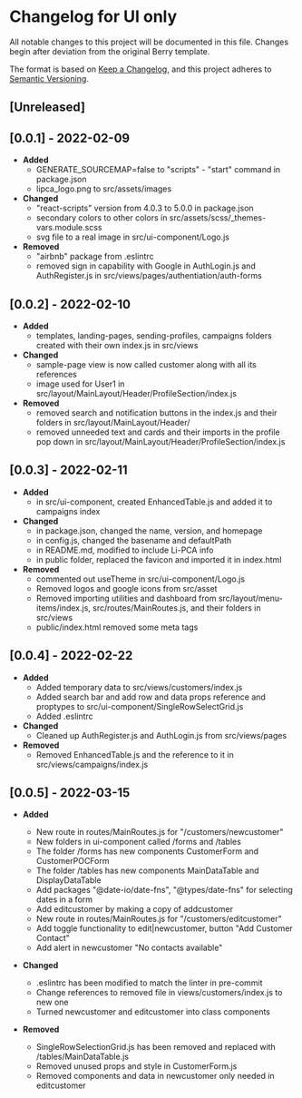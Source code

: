 # Changelog for UI only #

All notable changes to this project will be documented in this file.
Changes begin after deviation from the original Berry template.

The format is based on [Keep a Changelog](https://keepachangelog.com/en/1.0.0/),
and this project adheres to
[Semantic Versioning](https://semver.org/spec/v2.0.0.html).

## [Unreleased] ##

## [0.0.1] - 2022-02-09 ##

- **Added**
  - GENERATE_SOURCEMAP=false to "scripts" - "start" command in package.json
  - lipca_logo.png to src/assets/images
- **Changed**
  - "react-scripts" version from 4.0.3 to 5.0.0 in package.json
  - secondary colors to other colors in src/assets/scss/_themes-vars.module.scss
  - svg file to a real image in src/ui-component/Logo.js
- **Removed**
  - "airbnb" package from .eslintrc
  - removed sign in capability with Google in AuthLogin.js and AuthRegister.js in
  src/views/pages/authentiation/auth-forms

## [0.0.2] - 2022-02-10 ###

- **Added**
  - templates, landing-pages, sending-profiles,
  campaigns folders created with their own index.js in src/views
- **Changed**
  - sample-page view is now called customer along with all its references
  - image used for User1 in src/layout/MainLayout/Header/ProfileSection/index.js
- **Removed**
  - removed search and notification buttons in the index.js and their folders in
  src/layout/MainLayout/Header/
  - removed unneeded text and cards and their imports in the profile pop down in
  src/layout/MainLayout/Header/ProfileSection/index.js

## [0.0.3] - 2022-02-11 ##

- **Added**
  - in src/ui-component, created EnhancedTable.js and added it to campaigns index
- **Changed**
  - in package.json, changed the name, version, and homepage
  - in config.js, changed the basename and defaultPath
  - in README.md, modified to include Li-PCA info
  - in public folder, replaced the favicon and imported it in index.html
- **Removed**
  - commented out useTheme in src/ui-component/Logo.js
  - Removed logos and google icons from src/asset
  - Removed importing utilities and dashboard from src/layout/menu-items/index.js,
  src/routes/MainRoutes.js, and their folders in src/views
  - public/index.html removed some meta tags

## [0.0.4] - 2022-02-22 ##

- **Added**
  - Added temporary data to src/views/customers/index.js
  - Added search bar and add row and data props reference and proptypes to src/ui-component/SingleRowSelectGrid.js
  - Added .eslintrc
- **Changed**
  - Cleaned up AuthRegister.js and AuthLogin.js from src/views/pages
- **Removed**
  - Removed EnhancedTable.js and the reference to it in src/views/campaigns/index.js

## [0.0.5] - 2022-03-15 ##

- **Added**
  - New route in routes/MainRoutes.js for "/customers/newcustomer"
  - New folders in ui-component called /forms and /tables
  - The folder /forms has new components CustomerForm and CustomerPOCForm
  - The folder /tables has new components MainDataTable and DisplayDataTable
  - Add packages "@date-io/date-fns", "@types/date-fns" for selecting dates in a form
  - Add editcustomer by making a copy of addcustomer
  - New route in routes/MainRoutes.js for "/customers/editcustomer"
  - Add toggle functionality to edit|newcustomer, button "Add Customer Contact"
  - Add alert in newcustomer "No contacts available"

- **Changed**
  - .eslintrc has been modified to match the linter in pre-commit
  - Change references to removed file in views/customers/index.js to new one
  - Turned newcustomer and editcustomer into class components

- **Removed**
  - SingleRowSelectionGrid.js has been removed and replaced with /tables/MainDataTable.js
  - Removed unused props and style in CustomerForm.js
  - Removed components and data in newcustomer only needed in editcustomer
